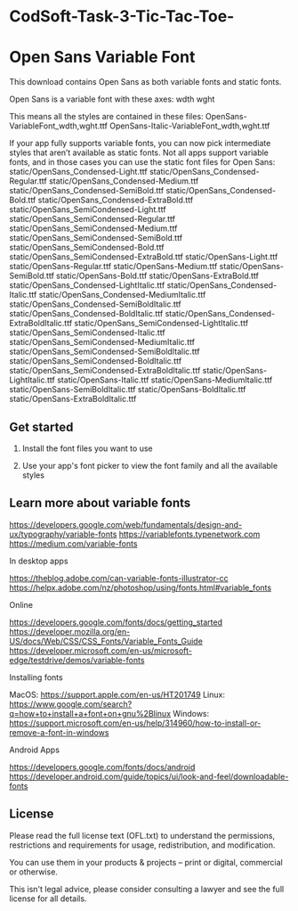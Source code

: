 # CodSoft-Task-3-Tic-Tac-Toe-

Open Sans Variable Font
=======================

This download contains Open Sans as both variable fonts and static fonts.

Open Sans is a variable font with these axes:
  wdth
  wght

This means all the styles are contained in these files:
  OpenSans-VariableFont_wdth,wght.ttf
  OpenSans-Italic-VariableFont_wdth,wght.ttf

If your app fully supports variable fonts, you can now pick intermediate styles
that aren’t available as static fonts. Not all apps support variable fonts, and
in those cases you can use the static font files for Open Sans:
  static/OpenSans_Condensed-Light.ttf
  static/OpenSans_Condensed-Regular.ttf
  static/OpenSans_Condensed-Medium.ttf
  static/OpenSans_Condensed-SemiBold.ttf
  static/OpenSans_Condensed-Bold.ttf
  static/OpenSans_Condensed-ExtraBold.ttf
  static/OpenSans_SemiCondensed-Light.ttf
  static/OpenSans_SemiCondensed-Regular.ttf
  static/OpenSans_SemiCondensed-Medium.ttf
  static/OpenSans_SemiCondensed-SemiBold.ttf
  static/OpenSans_SemiCondensed-Bold.ttf
  static/OpenSans_SemiCondensed-ExtraBold.ttf
  static/OpenSans-Light.ttf
  static/OpenSans-Regular.ttf
  static/OpenSans-Medium.ttf
  static/OpenSans-SemiBold.ttf
  static/OpenSans-Bold.ttf
  static/OpenSans-ExtraBold.ttf
  static/OpenSans_Condensed-LightItalic.ttf
  static/OpenSans_Condensed-Italic.ttf
  static/OpenSans_Condensed-MediumItalic.ttf
  static/OpenSans_Condensed-SemiBoldItalic.ttf
  static/OpenSans_Condensed-BoldItalic.ttf
  static/OpenSans_Condensed-ExtraBoldItalic.ttf
  static/OpenSans_SemiCondensed-LightItalic.ttf
  static/OpenSans_SemiCondensed-Italic.ttf
  static/OpenSans_SemiCondensed-MediumItalic.ttf
  static/OpenSans_SemiCondensed-SemiBoldItalic.ttf
  static/OpenSans_SemiCondensed-BoldItalic.ttf
  static/OpenSans_SemiCondensed-ExtraBoldItalic.ttf
  static/OpenSans-LightItalic.ttf
  static/OpenSans-Italic.ttf
  static/OpenSans-MediumItalic.ttf
  static/OpenSans-SemiBoldItalic.ttf
  static/OpenSans-BoldItalic.ttf
  static/OpenSans-ExtraBoldItalic.ttf

Get started
-----------

1. Install the font files you want to use

2. Use your app's font picker to view the font family and all the
available styles

Learn more about variable fonts
-------------------------------

  https://developers.google.com/web/fundamentals/design-and-ux/typography/variable-fonts
  https://variablefonts.typenetwork.com
  https://medium.com/variable-fonts

In desktop apps

  https://theblog.adobe.com/can-variable-fonts-illustrator-cc
  https://helpx.adobe.com/nz/photoshop/using/fonts.html#variable_fonts

Online

  https://developers.google.com/fonts/docs/getting_started
  https://developer.mozilla.org/en-US/docs/Web/CSS/CSS_Fonts/Variable_Fonts_Guide
  https://developer.microsoft.com/en-us/microsoft-edge/testdrive/demos/variable-fonts

Installing fonts

  MacOS: https://support.apple.com/en-us/HT201749
  Linux: https://www.google.com/search?q=how+to+install+a+font+on+gnu%2Blinux
  Windows: https://support.microsoft.com/en-us/help/314960/how-to-install-or-remove-a-font-in-windows

Android Apps

  https://developers.google.com/fonts/docs/android
  https://developer.android.com/guide/topics/ui/look-and-feel/downloadable-fonts

License
-------
Please read the full license text (OFL.txt) to understand the permissions,
restrictions and requirements for usage, redistribution, and modification.

You can use them in your products & projects – print or digital,
commercial or otherwise.

This isn't legal advice, please consider consulting a lawyer and see the full
license for all details.
